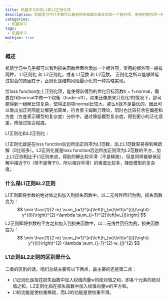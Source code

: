 ```yaml
---
title: 机器学习中的L1和L2正则化项
description: 机器学习中几乎都可以看到损失函数后面会添加一个额外项，常用的额外项一般有两种， L1正则化 和 L2正则化，或者 L1范数 和 L2范数。正则化之所以能够降低过拟合的原因在于，正则化是结构风险最小化的一种策略实现。给loss function加上正则化项，能使得新得到的优化目标函数h = f+normal，需要在f和normal中做一个权衡（trade-off），如果还像原来只优化f的情况下，那可能得到一组解比较复杂，使得正则项normal比较大，那么h就不是最优的，因此可以看出加正则项能让解更加简单，符合奥卡姆剃刀理论，同时也比较符合在偏差和方差（方差表示模型的复杂度）分析中，通过降低模型复杂度，得到更小的泛化误差，降低过拟合程度。
categories:
 - 机器学习
tags:
 - 机器学习
mathjax: true
---
```

### 概述
机器学习中几乎都可以看到损失函数后面会添加一个额外项，常用的额外项一般有两种， L1正则化 和 L2正则化，或者 L1范数 和 L2范数。
正则化之所以能够降低过拟合的原因在于，正则化是结构风险最小化的一种策略实现。

给loss function加上正则化项，能使得新得到的优化目标函数h = f+normal，需要在f和normal中做一个权衡（trade-off），如果还像原来只优化f的情况下，那可能得到一组解比较复杂，使得正则项normal比较大，那么h就不是最优的，因此可以看出加正则项能让解更加简单，符合奥卡姆剃刀理论，同时也比较符合在偏差和方差（方差表示模型的复杂度）分析中，通过降低模型复杂度，得到更小的泛化误差，降低过拟合程度。

L1正则化和L2正则化：

L1正则化就是在loss function后边所加正则项为L1范数，加上L1范数容易得到稀疏解（0比较多）。L2正则化就是loss function后边所加正则项为L2范数的平方，加上L2正则相比于L1正则来说，得到的解比较平滑（不是稀疏），但是同样能够保证解中接近于0（但不是等于0，所以相对平滑）的维度比较多，降低模型的复杂度。

### 什么是L1正则&L2正则

L1正则即将参数的绝对值之和加入到损失函数中，以二元线性回归为例，损失函数变为：  
$$
\min \frac{1}{2 m} \sum_{i=1}^{n}\left(h_{w}\left(x^{(i)}\right)-y^{(i)}\right)^{2}+\lambda \sum_{j=1}^{2}\left|w_{j}\right|
$$
L2正则即将参数的平方之和加入到损失函数中，以二元线性回归为例，损失函数变为：
$$
\min \frac{1}{2 m} \sum_{i=1}^{n}\left(h_{w}\left(x^{(i)}\right)-y^{(i)}\right)^{2}+\lambda \sum_{j=1}^{2} w_{j}^{2}
$$

### L1正则&L2正则的区别是什么
二者的区别的话，咱们总结主要有以下两点，最主要的还是第二点：

- L1正则化是指在损失函数中加入权值向量w的绝对值之和，即各个元素的绝对值之和，L2正则化指在损失函数中加入权值向量w的平方和。
- L1的功能是使权重稀疏，而L2的功能是使权重平滑。